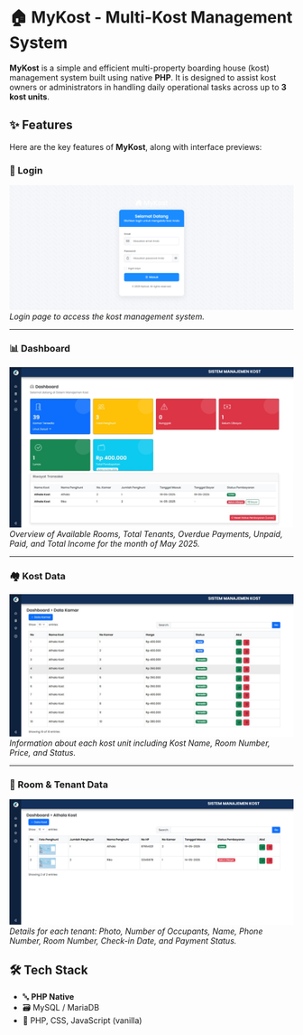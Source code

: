 # 🏠 MyKost - Multi-Kost Management System

**MyKost** is a simple and efficient multi-property boarding house (kost) management system built using native **PHP**. It is designed to assist kost owners or administrators in handling daily operational tasks across up to **3 kost units**.

## ✨ Features

Here are the key features of **MyKost**, along with interface previews:

### 🔐 Login

![Login](uploads/Overview/login.png)
*Login page to access the kost management system.*

---

### 📊 Dashboard

![Dashboard](uploads/Overview/dashboard.jpeg)
*Overview of Available Rooms, Total Tenants, Overdue Payments, Unpaid, Paid, and Total Income for the month of May 2025.*

---

### 🏘️ Kost Data

![Kost Data](uploads/Overview/datakost.jpeg)
*Information about each kost unit including Kost Name, Room Number, Price, and Status.*

---

### 👥 Room & Tenant Data

![Tenant Data](uploads/Overview/datakamar.png)
*Details for each tenant: Photo, Number of Occupants, Name, Phone Number, Room Number, Check-in Date, and Payment Status.*


## 🛠️ Tech Stack

- 🔤 **PHP Native**
- 🗃️ MySQL / MariaDB
- 🎨 PHP, CSS, JavaScript (vanilla)
